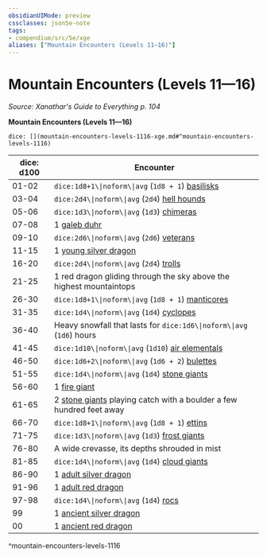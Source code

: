 ```yaml
---
obsidianUIMode: preview
cssclasses: json5e-note
tags:
- compendium/src/5e/xge
aliases: ["Mountain Encounters (Levels 11—16)"]
---
```

# Mountain Encounters (Levels 11—16)
*Source: Xanathar's Guide to Everything p. 104* 

**Mountain Encounters (Levels 11—16)**

`dice: [](mountain-encounters-levels-1116-xge.md#^mountain-encounters-levels-1116)`

| dice: d100 | Encounter |
|------------|-----------|
| 01-02 | `dice:1d8+1\\|noform\\|avg` (`1d8 + 1`) [basilisks](2-Mechanics/CLI/bestiary/monstrosity/basilisk.md) |
| 03-04 | `dice:2d4\\|noform\\|avg` (`2d4`) [hell hounds](2-Mechanics/CLI/bestiary/fiend/hell-hound.md) |
| 05-06 | `dice:1d3\\|noform\\|avg` (`1d3`) [chimeras](2-Mechanics/CLI/bestiary/monstrosity/chimera.md) |
| 07-08 | 1 [galeb duhr](2-Mechanics/CLI/bestiary/elemental/galeb-duhr.md) |
| 09-10 | `dice:2d6\\|noform\\|avg` (`2d6`) [veterans](2-Mechanics/CLI/bestiary/humanoid/veteran.md) |
| 11-15 | 1 [young silver dragon](2-Mechanics/CLI/bestiary/dragon/young-silver-dragon.md) |
| 16-20 | `dice:2d4\\|noform\\|avg` (`2d4`) [trolls](2-Mechanics/CLI/bestiary/giant/troll.md) |
| 21-25 | 1 red dragon gliding through the sky above the highest mountaintops |
| 26-30 | `dice:1d8+1\\|noform\\|avg` (`1d8 + 1`) [manticores](2-Mechanics/CLI/bestiary/monstrosity/manticore.md) |
| 31-35 | `dice:1d4\\|noform\\|avg` (`1d4`) [cyclopes](2-Mechanics/CLI/bestiary/giant/cyclops.md) |
| 36-40 | Heavy snowfall that lasts for `dice:1d6\\|noform\\|avg` (`1d6`) hours |
| 41-45 | `dice:1d10\\|noform\\|avg` (`1d10`) [air elementals](2-Mechanics/CLI/bestiary/elemental/air-elemental.md) |
| 46-50 | `dice:1d6+2\\|noform\\|avg` (`1d6 + 2`) [bulettes](2-Mechanics/CLI/bestiary/monstrosity/bulette.md) |
| 51-55 | `dice:1d4\\|noform\\|avg` (`1d4`) [stone giants](2-Mechanics/CLI/bestiary/giant/stone-giant.md) |
| 56-60 | 1 [fire giant](2-Mechanics/CLI/bestiary/giant/fire-giant.md) |
| 61-65 | 2 [stone giants](2-Mechanics/CLI/bestiary/giant/stone-giant.md) playing catch with a boulder a few hundred feet away |
| 66-70 | `dice:1d8+1\\|noform\\|avg` (`1d8 + 1`) [ettins](2-Mechanics/CLI/bestiary/giant/ettin.md) |
| 71-75 | `dice:1d3\\|noform\\|avg` (`1d3`) [frost giants](2-Mechanics/CLI/bestiary/giant/frost-giant.md) |
| 76-80 | A wide crevasse, its depths shrouded in mist |
| 81-85 | `dice:1d4\\|noform\\|avg` (`1d4`) [cloud giants](2-Mechanics/CLI/bestiary/giant/cloud-giant.md) |
| 86-90 | 1 [adult silver dragon](2-Mechanics/CLI/bestiary/dragon/adult-silver-dragon.md) |
| 91-96 | 1 [adult red dragon](2-Mechanics/CLI/bestiary/dragon/adult-red-dragon.md) |
| 97-98 | `dice:1d4\\|noform\\|avg` (`1d4`) [rocs](2-Mechanics/CLI/bestiary/monstrosity/roc.md) |
| 99 | 1 [ancient silver dragon](2-Mechanics/CLI/bestiary/dragon/ancient-silver-dragon.md) |
| 00 | 1 [ancient red dragon](2-Mechanics/CLI/bestiary/dragon/ancient-red-dragon.md) |
^mountain-encounters-levels-1116